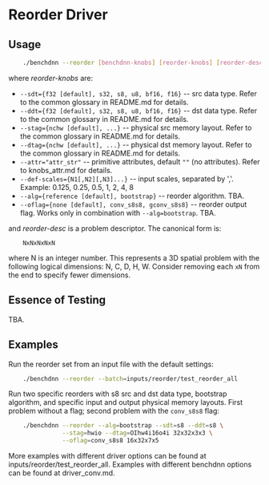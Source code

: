 # Reorder Driver

## Usage
``` sh
    ./benchdnn --reorder [benchdnn-knobs] [reorder-knobs] [reorder-desc] ...
```

where *reorder-knobs* are:

 - `--sdt={f32 [default], s32, s8, u8, bf16, f16}` -- src data type.
            Refer to the common glossary in README.md for details.
 - `--ddt={f32 [default], s32, s8, u8, bf16, f16}` -- dst data type.
            Refer to the common glossary in README.md for details.
 - `--stag={nchw [default], ...}` -- physical src memory layout.
            Refer to the common glossary in README.md for details.
 - `--dtag={nchw [default], ...}` -- physical dst memory layout.
            Refer to the common glossary in README.md for details.
 - `--attr="attr_str"` -- primitive attributes, default `""` (no attributes).
            Refer to knobs_attr.md for details.
 - `--def-scales={N1[,N2][,N3]...}` -- input scales, separated by ','.
            Example: 0.125, 0.25, 0.5, 1, 2, 4, 8
 - `--alg={reference [default], bootstrap}` -- reorder algorithm. TBA.
 - `--oflag={none [default], conv_s8s8, gconv_s8s8}` -- reorder output flag.
            Works only in combination with `--alg=bootstrap`. TBA.

and *reorder-desc* is a problem descriptor. The canonical form is:
```
    NxNxNxNxN
```
where N is an integer number. This represents a 3D spatial problem with the
following logical dimensions: N, C, D, H, W. Consider removing each `xN` from
the end to specify fewer dimensions.


## Essence of Testing
TBA.


## Examples

Run the reorder set from an input file with the default settings:
``` sh
    ./benchdnn --reorder --batch=inputs/reorder/test_reorder_all
```

Run two specific reorders with s8 src and dst data type, bootstrap algorithm,
and specific input and output physical memory layouts. First problem without
a flag; second problem with the `conv_s8s8` flag:
``` sh
    ./benchdnn --reorder --alg=bootstrap --sdt=s8 --ddt=s8 \
               --stag=hwio --dtag=OIhw4i16o4i 32x32x3x3 \
               --oflag=conv_s8s8 16x32x7x5
```

More examples with different driver options can be found at
inputs/reorder/test_reorder_all. Examples with different benchdnn options can be
found at driver_conv.md.

